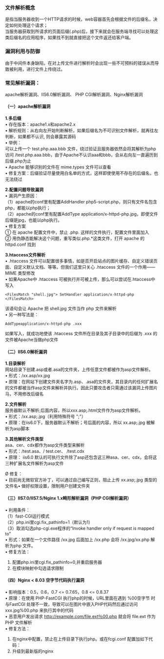 ### 文件解析概念
是指当服务器收到一个HTTP请求的时候，web容器首先会根据文件的后缀名，决定如何处理这个请求；</br>
当服务器获取到所请求的页面后缀(.php)后，接下来就会在服务端寻找可以处理这类后缀名的应用程序，如果找不到就直接把这个文件返还给客户端。

### 漏洞利用与防御
由于中间件本身缺陷，在对上传文件进行解析时会出现一些不可预料的错误从而导致被利用，进行文件上传绕过。

### 常见解析漏洞：
apache解析漏洞、IIS6.0解析漏洞、 PHP CGI解析漏洞、Nginx解析漏洞
#### （一）apache解析漏洞
**1.多后缀**</br>
• 存在版本：apache1.x和apache2.x</br>
• 解析规则：从右向左开始判断解析，如果后缀名为不可识别文件解析，就再往左判断，如果都不认识, 则会暴露其源码</br>
• 举例：</br>
可以上传一个 test.php.aaa.bbb 文件，绕过验证且服务器依然会将其解析为php</br>
访问 /test.php.aaa.bbb，由于Apache不认识aaa和bbb，会从右向左一直遍历到后缀.php为止</br>
• Apache 能够识别的文件在 mime.types 文件可以查看</br>
• 修复方案：后缀验证尽量使用白名单的方式，这样即使使用不存在的后缀名，也无法绕过</br>


**2.配置问题导致漏洞**</br>
• 漏洞产生原因：</br>
（1）apache的conf里有配置AddHandler php5-script.php，则只有文件名包含php，都能以php执行；</br>
（2）apache的conf里有配置AddType application/x-httpd-php.jpg，即使文件后缀是jpg，也能以php执行。</br>
• 修复方案</br>
① 在 apache 配置文件中，禁止 .php. 这样的文件执行，配置文件里面加入</br>
② 用伪静态能解决这个问题，重写类似.php.*这类文件，打开 apache 的 httpd.conf 找到</br>


**3.htaccess文件解析**</br>
• .htaccess 文件可以配置很多事情，如是否开启站点的图片缓存、自定义错误页面、自定义默认文档、等等。但我们这里只关心 .htaccess 文件的一个作用—— MIME 类型修改</br>
• 如果Apache中 .htaccess 可被执行并可被上传，那么可以尝试在.htaccess中写入</br>
```
<FilesMatch "shell.jpg"> SetHandler application/x-httpd-php </FilesMatch>
```
该语句会让 Apache 把 shell.jpg 文件当作 php 文件来解析</br>
• 另一种写法是：</br>
```
AddTypeapplication/x-httpd-php .xxx
```
如果写入，就成功地使该 .htaccess 文件所在目录及其子目录中的后缀为 .xxx 的文件被Apache当做php文件</br>


#### （二）IIS6.0解析漏洞
**1.目录解析**</br>
网站目录下创建.asp或者.asa的文件夹，上传任意文件都被作为asp文件解析。</br>
• 形式：/xx.asp/xx.jpg</br>
• 原理：在网站下创建文件夹名字为.asp、.asa的文件夹，其目录内的任何扩展名的文件都被当作asp文件来解析并执行。因此只要攻击者只需通过该漏洞上传图片马，不用修改后缀名</br>


**2.文件解析**</br>
服务器默认不解析;后面内容，所以xxx.asp;.html文件作为asp文件解析。</br>
• 形式：/xx.asp;.jpg（利用特殊符号 ";"）</br>
• 原理：在iis6.0下，服务器默认不解析；号后面的内容，所以 xx.asp;.jpg 被解析为asp脚本</br>


**3.其他解析文件类型**</br>
asa、cer、cdx都作为asp文件类型来解析</br>
• 形式：/test.asa、/ test.cer、 /test.cdx</br>
• 原理： iis6.0 默认的可执行文件除了asp还包含这三种asa、cer、cdx，会将这三种扩展名文件解析为asp文件</br>

Ø 修复：</br>
• 目前尚无微软官方补丁，可以通过自己编写正则，阻止上传 xx.asp;.jpg 类型的文件名• 做好权限设置，限制用户创建文件夹</br>


#### （三）IIS7.0/IIS7.5/Nginx 1.x畸形解析漏洞（PHP CGI解析漏洞）
• 利用条件：</br>
（1）fast-CGI运行模式</br>
（2）php.ini里cgi.fix_pathinfo=1（默认为1）</br>
（3）取消勾选php-cgi.exe程序的“Invoke handler only if request is mapped to”</br>
• 形式：如果在一个文件路径 /xx.jpg 后面加上 /xx.php 会将 /xx.jpg/xx.php 解析为php 文件。</br>
• 修复方法：</br>
1. 配置php.ini里cgi.fix_pathinfo=0,并重启服务器</br>
2. 在模块映射中勾选请求限制</br>

#### （四）Nginx < 8.03 空字节代码执行漏洞
• 影响版本：0.5，0.6，0.7 <= 0.7.65，0.8 <= 0.8.37</br>
• 原理：在使用 PHP-FastCGI 执行php的时候，URL里面在遇到 %00空字节 时与FastCGI 处理不一致，导致可以在图片中嵌入PHP代码然后通过访问xxx.jpg%00.php 来执行其中的代码</br>
• 恶意用户发出请求 http://example.com/file.ext％00.php 就会将 file.ext 作为PHP 文件解析</br>
• 修复方法：</br>
1. 在nginx中配置，禁止在上传目录下执行php。或在fcgi.conf 配置加如下代码：</br>
2. 升级到最新版的nginx</br>
